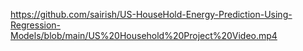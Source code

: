 https://github.com/sairish/US-HouseHold-Energy-Prediction-Using-Regression-Models/blob/main/US%20Household%20Project%20Video.mp4
